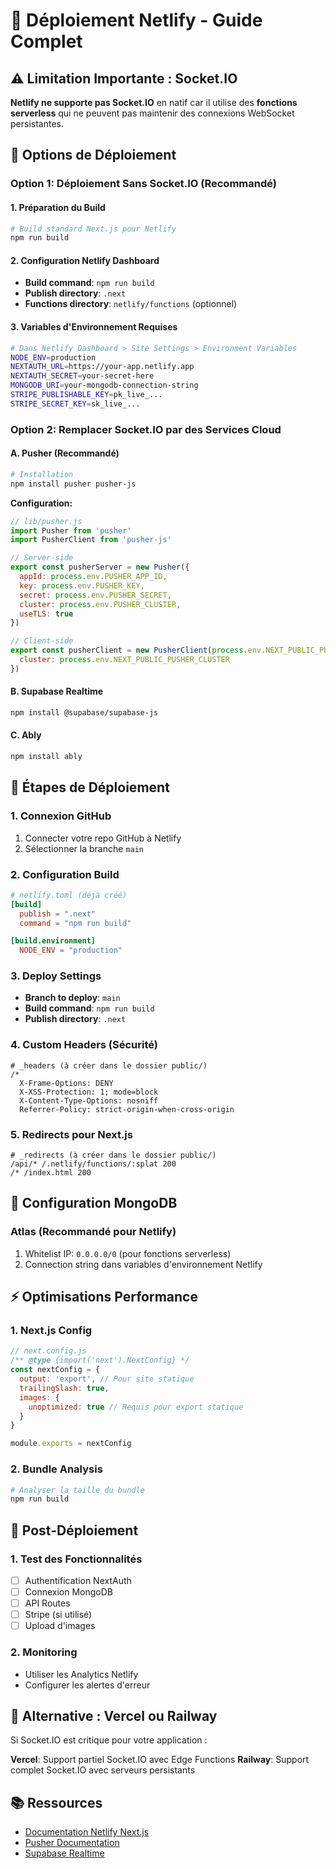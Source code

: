 # 🚀 Déploiement Netlify - Guide Complet

## ⚠️ Limitation Importante : Socket.IO

**Netlify ne supporte pas Socket.IO** en natif car il utilise des **fonctions serverless** qui ne peuvent pas maintenir des connexions WebSocket persistantes.

## 🎯 Options de Déploiement

### Option 1: Déploiement Sans Socket.IO (Recommandé)

#### 1. Préparation du Build
```bash
# Build standard Next.js pour Netlify
npm run build
```

#### 2. Configuration Netlify Dashboard
- **Build command**: `npm run build`
- **Publish directory**: `.next`
- **Functions directory**: `netlify/functions` (optionnel)

#### 3. Variables d'Environnement Requises
```bash
# Dans Netlify Dashboard > Site Settings > Environment Variables
NODE_ENV=production
NEXTAUTH_URL=https://your-app.netlify.app
NEXTAUTH_SECRET=your-secret-here
MONGODB_URI=your-mongodb-connection-string
STRIPE_PUBLISHABLE_KEY=pk_live_...
STRIPE_SECRET_KEY=sk_live_...
```

### Option 2: Remplacer Socket.IO par des Services Cloud

#### A. Pusher (Recommandé)
```bash
# Installation
npm install pusher pusher-js
```

**Configuration:**
```javascript
// lib/pusher.js
import Pusher from 'pusher'
import PusherClient from 'pusher-js'

// Server-side
export const pusherServer = new Pusher({
  appId: process.env.PUSHER_APP_ID,
  key: process.env.PUSHER_KEY,
  secret: process.env.PUSHER_SECRET,
  cluster: process.env.PUSHER_CLUSTER,
  useTLS: true
})

// Client-side
export const pusherClient = new PusherClient(process.env.NEXT_PUBLIC_PUSHER_KEY, {
  cluster: process.env.NEXT_PUBLIC_PUSHER_CLUSTER
})
```

#### B. Supabase Realtime
```bash
npm install @supabase/supabase-js
```

#### C. Ably
```bash
npm install ably
```

## 📝 Étapes de Déploiement

### 1. Connexion GitHub
1. Connecter votre repo GitHub à Netlify
2. Sélectionner la branche `main`

### 2. Configuration Build
```toml
# netlify.toml (déjà créé)
[build]
  publish = ".next"
  command = "npm run build"

[build.environment]
  NODE_ENV = "production"
```

### 3. Deploy Settings
- **Branch to deploy**: `main`
- **Build command**: `npm run build`
- **Publish directory**: `.next`

### 4. Custom Headers (Sécurité)
```
# _headers (à créer dans le dossier public/)
/*
  X-Frame-Options: DENY
  X-XSS-Protection: 1; mode=block
  X-Content-Type-Options: nosniff
  Referrer-Policy: strict-origin-when-cross-origin
```

### 5. Redirects pour Next.js
```
# _redirects (à créer dans le dossier public/)
/api/* /.netlify/functions/:splat 200
/* /index.html 200
```

## 🔧 Configuration MongoDB

### Atlas (Recommandé pour Netlify)
1. Whitelist IP: `0.0.0.0/0` (pour fonctions serverless)
2. Connection string dans variables d'environnement Netlify

## ⚡ Optimisations Performance

### 1. Next.js Config
```javascript
// next.config.js
/** @type {import('next').NextConfig} */
const nextConfig = {
  output: 'export', // Pour site statique
  trailingSlash: true,
  images: {
    unoptimized: true // Requis pour export statique
  }
}

module.exports = nextConfig
```

### 2. Bundle Analysis
```bash
# Analyser la taille du bundle
npm run build
```

## 🚦 Post-Déploiement

### 1. Test des Fonctionnalités
- [ ] Authentification NextAuth
- [ ] Connexion MongoDB
- [ ] API Routes
- [ ] Stripe (si utilisé)
- [ ] Upload d'images

### 2. Monitoring
- Utiliser les Analytics Netlify
- Configurer les alertes d'erreur

## 🔄 Alternative : Vercel ou Railway

Si Socket.IO est critique pour votre application :

**Vercel**: Support partiel Socket.IO avec Edge Functions
**Railway**: Support complet Socket.IO avec serveurs persistants

## 📚 Ressources

- [Documentation Netlify Next.js](https://docs.netlify.com/frameworks/next-js/)
- [Pusher Documentation](https://pusher.com/docs/)
- [Supabase Realtime](https://supabase.com/docs/guides/realtime)
